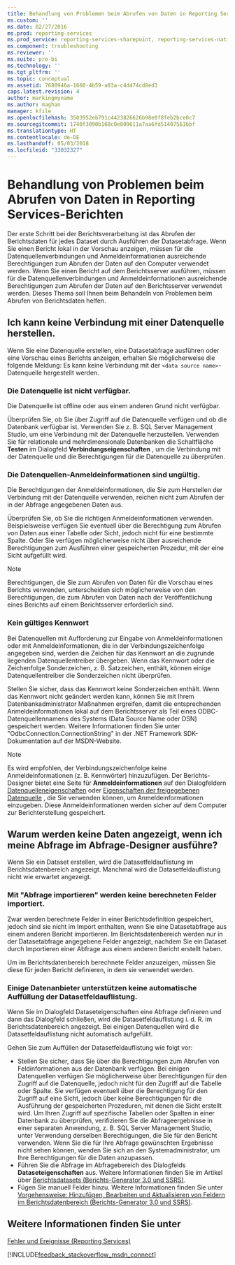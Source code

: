 ```yaml
---
title: Behandlung von Problemen beim Abrufen von Daten in Reporting Services-Berichten | Microsoft-Dokumentation
ms.custom: ''
ms.date: 02/27/2016
ms.prod: reporting-services
ms.prod_service: reporting-services-sharepoint, reporting-services-native
ms.component: troubleshooting
ms.reviewer: ''
ms.suite: pro-bi
ms.technology: ''
ms.tgt_pltfrm: ''
ms.topic: conceptual
ms.assetid: 7680946a-1660-4b59-a03a-c4d474cd8ed3
caps.latest.revision: 4
author: markingmyname
ms.author: maghan
manager: kfile
ms.openlocfilehash: 3503952eb791c4423826626b98e8f8feb2bce0c7
ms.sourcegitcommit: 1740f3090b168c0e809611a7aa6fd514075616bf
ms.translationtype: HT
ms.contentlocale: de-DE
ms.lasthandoff: 05/03/2018
ms.locfileid: "33032327"
---
```

# <a name="troubleshoot-data-retrieval-issues-with-reporting-services-reports"></a>Behandlung von Problemen beim Abrufen von Daten in Reporting Services-Berichten
Der erste Schritt bei der Berichtsverarbeitung ist das Abrufen der Berichtsdaten für jedes Dataset durch Ausführen der Datasetabfrage. Wenn Sie einen Bericht lokal in der Vorschau anzeigen, müssen für die Datenquellenverbindungen und Anmeldeinformationen ausreichende Berechtigungen zum Abrufen der Daten auf den Computer verwendet werden. Wenn Sie einen Bericht auf dem Berichtsserver ausführen, müssen für die Datenquellenverbindungen und Anmeldeinformationen ausreichende Berechtigungen zum Abrufen der Daten auf den Berichtsserver verwendet werden. Dieses Thema soll Ihnen beim Behandeln von Problemen beim Abrufen von Berichtsdaten helfen.   
  
## <a name="i-cannot-create-a-connection-to-a-data-source"></a>Ich kann keine Verbindung mit einer Datenquelle herstellen.  
Wenn Sie eine Datenquelle erstellen, eine Datasetabfrage ausführen oder eine Vorschau eines Berichts anzeigen, erhalten Sie möglicherweise die folgende Meldung: Es kann keine Verbindung mit der `<data source name>`-Datenquelle hergestellt werden.   
    
### <a name="data-source-is-not-available"></a>Die Datenquelle ist nicht verfügbar.  
Die Datenquelle ist offline oder aus einem anderen Grund nicht verfügbar.   
  
Überprüfen Sie, ob Sie über Zugriff auf die Datenquelle verfügen und ob die Datenbank verfügbar ist. Verwenden Sie z. B. SQL Server Management Studio, um eine Verbindung mit der Datenquelle herzustellen. Verwenden Sie für relationale und mehrdimensionale Datenbanken die Schaltfläche **Testen** im Dialogfeld **Verbindungseigenschaften** , um die Verbindung mit der Datenquelle und die Berechtigungen für die Datenquelle zu überprüfen.   
  
### <a name="data-source-credentials-are-not-valid"></a>Die Datenquellen-Anmeldeinformationen sind ungültig.  
Die Berechtigungen der Anmeldeinformationen, die Sie zum Herstellen der Verbindung mit der Datenquelle verwenden, reichen nicht zum Abrufen der in der Abfrage angegebenen Daten aus.  
  
Überprüfen Sie, ob Sie die richtigen Anmeldeinformationen verwenden. Beispielsweise verfügen Sie eventuell über die Berechtigung zum Abrufen von Daten aus einer Tabelle oder Sicht, jedoch nicht für eine bestimmte Spalte. Oder Sie verfügen möglicherweise nicht über ausreichende Berechtigungen zum Ausführen einer gespeicherten Prozedur, mit der eine Sicht aufgefüllt wird.   
  
> [!NOTE]  
> Berechtigungen, die Sie zum Abrufen von Daten für die Vorschau eines Berichts verwenden, unterscheiden sich möglicherweise von den Berechtigungen, die zum Abrufen von Daten nach der Veröffentlichung eines Berichts auf einem Berichtsserver erforderlich sind.   
  
### <a name="not-a-valid-password"></a>Kein gültiges Kennwort  
Bei Datenquellen mit Aufforderung zur Eingabe von Anmeldeinformationen oder mit Anmeldeinformationen, die in der Verbindungszeichenfolge angegeben sind, werden die Zeichen für das Kennwort an die zugrunde liegenden Datenquellentreiber übergeben. Wenn das Kennwort oder die Zeichenfolge Sonderzeichen, z. B. Satzzeichen, enthält, können einige Datenquellentreiber die Sonderzeichen nicht überprüfen.   
  
Stellen Sie sicher, dass das Kennwort keine Sonderzeichen enthält. Wenn das Kennwort nicht geändert werden kann, können Sie mit Ihrem Datenbankadministrator Maßnahmen ergreifen, damit die entsprechenden Anmeldeinformationen lokal auf dem Berichtsserver als Teil eines ODBC-Datenquellennamens des Systems (Data Source Name oder DSN) gespeichert werden. Weitere Informationen finden Sie unter "OdbcConnection.ConnectionString" in der .NET Framework SDK-Dokumentation auf der MSDN-Website.   
  
> [!NOTE]  
>Es wird empfohlen, der Verbindungszeichenfolge keine Anmeldeinformationen (z. B. Kennwörter) hinzuzufügen. Der Berichts-Designer bietet eine Seite für **Anmeldeinformationen** auf den Dialogfeldern [Datenquelleneigenschaften](~/reporting-services/report-data/enter-data-source-credentials-dialog-box-report-builder.md) oder [Eigenschaften der freigegebenen Datenquelle](~/reporting-services/report-data/enter-data-source-credentials-dialog-box-report-builder.md) , die Sie verwenden können, um Anmeldeinformationen einzugeben. Diese Anmeldeinformationen werden sicher auf dem Computer zur Berichterstellung gespeichert.  
  
## <a name="why-do-i-see-no-data-when-i-run-my-query-in-the-query-designer"></a>Warum werden keine Daten angezeigt, wenn ich meine Abfrage im Abfrage-Designer ausführe?  
Wenn Sie ein Dataset erstellen, wird die Datasetfeldauflistung im Berichtsdatenbereich angezeigt. Manchmal wird die Datasetfeldauflistung nicht wie erwartet angezeigt.   
  
### <a name="import-query-does-not-import-calculated-fields"></a>Mit "Abfrage importieren" werden keine berechneten Felder importiert.  
  
Zwar werden berechnete Felder in einer Berichtsdefinition gespeichert, jedoch sind sie nicht im Import enthalten, wenn Sie eine Datasetabfrage aus einem anderen Bericht importieren. Im Berichtsdatenbereich werden nur in der Datasetabfrage angegebene Felder angezeigt, nachdem Sie ein Dataset durch Importieren einer Abfrage aus einem anderen Bericht erstellt haben.   
  
Um im Berichtsdatenbereich berechnete Felder anzuzeigen, müssen Sie diese für jeden Bericht definieren, in dem sie verwendet werden.   
  
### <a name="some-data-providers-do-not-support-automatic-population-of-the-dataset-field-collection"></a>Einige Datenanbieter unterstützen keine automatische Auffüllung der Datasetfeldauflistung.  
Wenn Sie im Dialogfeld Dataseteigenschaften eine Abfrage definieren und dann das Dialogfeld schließen, wird die Datasetfeldauflistung i. d. R. im Berichtsdatenbereich angezeigt. Bei einigen Datenquellen wird die Datasetfeldauflistung nicht automatisch aufgefüllt.   
  
Gehen Sie zum Auffüllen der Datasetfeldauflistung wie folgt vor:  
* Stellen Sie sicher, dass Sie über die Berechtigungen zum Abrufen von Feldinformationen aus der Datenbank verfügen. Bei einigen Datenquellen verfügen Sie möglicherweise über Berechtigungen für den Zugriff auf die Datenquelle, jedoch nicht für den Zugriff auf die Tabelle oder Spalte. Sie verfügen eventuell über die Berechtigung für den Zugriff auf eine Sicht, jedoch über keine Berechtigungen für die Ausführung der gespeicherten Prozeduren, mit denen die Sicht erstellt wird. Um Ihren Zugriff auf spezifische Tabellen oder Spalten in einer Datenbank zu überprüfen, verifizieren Sie die Abfrageergebnisse in einer separaten Anwendung, z. B. SQL Server Management Studio, unter Verwendung derselben Berechtigungen, die Sie für den Bericht verwenden. Wenn Sie die für Ihre Abfrage gewünschten Ergebnisse nicht sehen können, wenden Sie sich an den Systemadministrator, um Ihre Berechtigungen für die Daten anzupassen.   
* Führen Sie die Abfrage im Abfragebereich des Dialogfelds **Dataseteigenschaften** aus. Weitere Informationen finden Sie im Artikel über [Berichtsdatasets (Berichts-Generator 3.0 und SSRS)](../../reporting-services/report-data/report-datasets-ssrs.md).  
* Fügen Sie manuell Felder hinzu. Weitere Informationen finden Sie unter [Vorgehensweise: Hinzufügen, Bearbeiten und Aktualisieren von Feldern im Berichtsdatenbereich (Berichts-Generator 3.0 und SSRS)](../../reporting-services/report-data/add-edit-refresh-fields-in-the-report-data-pane-report-builder-and-ssrs.md).   
  
## <a name="see-also"></a>Weitere Informationen finden Sie unter  
[Fehler und Ereignisse (Reporting Services)](../../reporting-services/troubleshooting/errors-and-events-reference-reporting-services.md)  
  
  

[!INCLUDE[feedback_stackoverflow_msdn_connect](../../includes/feedback-stackoverflow-msdn-connect.md)]



